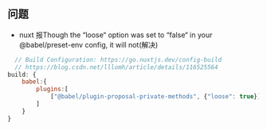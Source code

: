 ## 问题

- nuxt 报Though the “loose“ option was set to “false“ in your @babel/preset-env config, it will not(解决)

```js
  // Build Configuration: https://go.nuxtjs.dev/config-build
  // https://blog.csdn.net/lllomh/article/details/116525564
build: {
    babel:{
        plugins:[
            ["@babel/plugin-proposal-private-methods", {"loose": true}]
        ]
    }
}
```